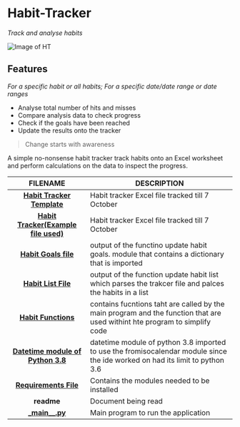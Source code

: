 # **Habit-Tracker**
_Track and analyse habits_

![Image of HT](https://media.giphy.com/media/Zr9FfobRExF6FuRsJr/giphy.gif)


## Features
 _For a specific habit or all habits; For a specific date/date range or date ranges_
  * Analyse total number of hits and misses
  * Compare analysis data to check progress
  * Check if the goals have been reached 
  * Update the results onto the tracker
  
> Change starts with awareness
  
   A simple no-nonsense habit tracker track habits onto an Excel worksheet and perform calculations on the data to inspect the progress.

 FILENAME | DESCRIPTION 
  :---:|--- 
[__Habit Tracker Template__](Excel__Files/Habit%20Tracker-10_7.xlsx)| Habit tracker Excel file tracked till 7 October
[__Habit Tracker\(Example file used\)__](Excel__Files/Habit%20Tracker-Template.xlsx)| Habit tracker Excel file tracked till 7 October
[__Habit Goals file__](Modules/HabitGoalsFile.py)| output of the functino update habit goals. module that contains a dictionary that is imported 
[__Habit List File__](Modules/HabitListFile.py)| output of the function update habit list which parses the trakcer file and palces the habits in a list
[__Habit Functions__](Modules/HabitTrackerFunctions.py)| contains fucntions taht are called by the main program and the function that are used withint hte program to simplify code
[__Datetime module of Python 3.8__](Datetime38.py)| datetime module of python 3.8 imported to use the fromisocalendar module since the ide worked on had its limit to python 3.6
[__Requirements File__](Requirements%20File/HabitTracker-Requirements.txt)| Contains the modules needed to be installed
 __readme__ | Document being read
[ \___main\_\_.py__](__main__.py)| Main program to run the application 

